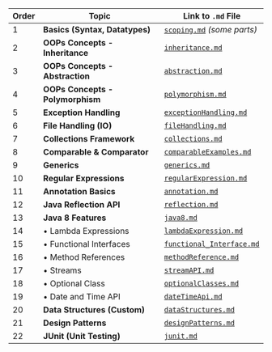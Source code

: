 | Order | Topic                            | Link to `.md` File                                   |
| ----- | -------------------------------- | ---------------------------------------------------- |
| 1     | **Basics (Syntax, Datatypes)**   | [`scoping.md`](scoping.md) *(some parts)*            |
| 2     | **OOPs Concepts - Inheritance**  | [`inheritance.md`](inheritance.md)                   |
| 3     | **OOPs Concepts - Abstraction**  | [`abstraction.md`](abstraction.md)                   |
| 4     | **OOPs Concepts - Polymorphism** | [`polymorphism.md`](polymorphism.md)                 |
| 5     | **Exception Handling**           | [`exceptionHandling.md`](exceptionHandling.md)       |
| 6     | **File Handling (IO)**           | [`fileHandling.md`](fileHandling.md)                 |
| 7     | **Collections Framework**        | [`collections.md`](collections.md)                   |
| 8     | **Comparable & Comparator**      | [`comparableExamples.md`](comparableExamples.md)     |
| 9     | **Generics**                     | [`generics.md`](generics.md)                         |
| 10    | **Regular Expressions**          | [`regularExpression.md`](regularExpression.md)       |
| 11    | **Annotation Basics**            | [`annotation.md`](annotation.md)                     |
| 12    | **Java Reflection API**          | [`reflection.md`](reflection.md)                     |
| 13    | **Java 8 Features**              | [`java8.md`](java8.md)                               |
| 14    | • Lambda Expressions             | [`lambdaExpression.md`](lambdaExpression.md)         |
| 15    | • Functional Interfaces          | [`functional_Interface.md`](functional_Interface.md) |
| 16    | • Method References              | [`methodReference.md`](methodReference.md)           |
| 17    | • Streams                        | [`streamAPI.md`](streamAPI.md)                       |
| 18    | • Optional Class                 | [`optionalClasses.md`](optionalClasses.md)           |
| 19    | • Date and Time API              | [`dateTimeApi.md`](dateTimeApi.md)                   |
| 20    | **Data Structures (Custom)**     | [`dataStructures.md`](dataStructures.md)             |
| 21    | **Design Patterns**              | [`designPatterns.md`](designPatterns.md)             |
| 22    | **JUnit (Unit Testing)**         | [`junit.md`](junit.md)                               |
